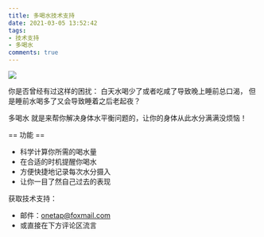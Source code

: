 ```yaml
---
title: 多喝水技术支持
date: 2021-03-05 13:52:42
tags:
- 技术支持
- 多喝水
comments: true
---
```


![](/uploads/techsupport-drinkmore/drinkmore-presentation.png)

<!-- more -->

你是否曾经有过这样的困扰：
白天水喝少了或者吃咸了导致晚上睡前总口渴，
但是睡前水喝多了又会导致睡着之后老起夜？

多喝水 就是来帮你解决身体水平衡问题的，让你的身体从此水分满满没烦恼！

== 功能 ==
- 科学计算你所需的喝水量
- 在合适的时机提醒你喝水
- 方便快捷地记录每次水分摄入
- 让你一目了然自己过去的表现

获取技术支持：
* 邮件：onetap@foxmail.com
* 或直接在下方评论区流言